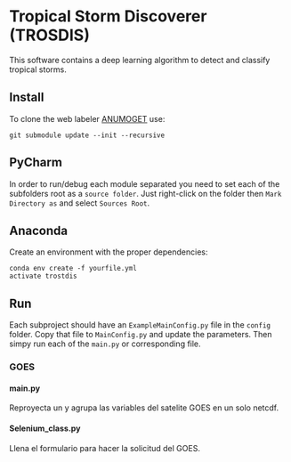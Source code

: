 # Tropical Storm Discoverer (TROSDIS)

This software contains a deep learning algorithm to detect and classify tropical storms.


## Install

To clone the web labeler [ANUMOGET](https://github.com/olmozavala/AwesomeGeoTagger) use:

`
git submodule update --init --recursive
`
## PyCharm
In order to run/debug each module separated you need
to set each of the subfolders root as a `source folder`.
Just right-click on the folder then `Mark Directory as` and 
select `Sources Root`.

## Anaconda
Create an environment with the proper dependencies:

```
conda env create -f yourfile.yml
activate trostdis
```

## Run

Each subproject should have an `ExampleMainConfig.py`
file in the `config` folder. Copy that file to `MainConfig.py`
and update the parameters. Then simpy run each of the
`main.py` or corresponding file.

### GOES

#### main.py
Reproyecta un y agrupa las variables del satelite GOES
en un solo netcdf.

#### Selenium_class.py
Llena el formulario para hacer la solicitud del GOES.
